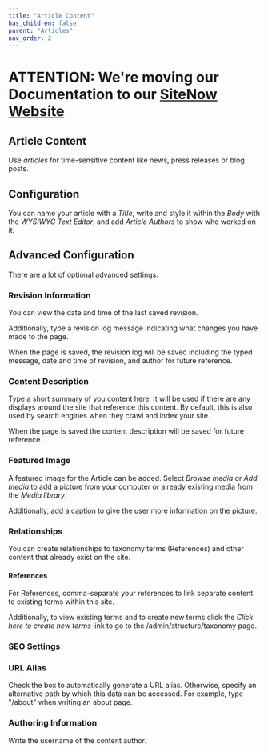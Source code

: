 ```yaml
---
title: "Article Content"
has_children: false
parent: "Articles"
nav_order: 2
---
```

# ATTENTION: We're moving our Documentation to our [SiteNow Website](https://sitenow.uiowa.edu/documentation/article-content-type)

## Article Content

Use *articles* for time-sensitive content like news, press releases or blog posts.

## Configuration

You can name your article with a *Title*, write and style it within the *Body* with the *WYSIWYG Text Editor*, and add *Article Authors* to show who worked on it.

## Advanced Configuration

There are a lot of optional advanced settings.

### Revision Information

You can view the date and time of the last saved revision.

Additionally, type a revision log message indicating what changes you have made to the page.

When the page is saved, the revision log will be saved including the typed message, date and time of revision, and author for future reference.

### Content Description

Type a short summary of you content here. It will be used if there are any displays around the site that reference this content. By default, this is also used by search engines when they crawl and index your site.

When the page is saved the content description will be saved for future reference.

### Featured Image

A featured image for the Article can be added. Select *Browse media* or *Add media* to add a picture from your computer or already existing media from the *Media library*.

Additionally, add a caption to give the user more information on the picture.

### Relationships

You can create relationships to taxonomy terms (References) and other content that already exist on the site.

#### References

For References, comma-separate your references to link separate content to existing terms within this site.

Additionally, to view existing terms and to create new terms click the *Click here to create new terms* link to go to the /admin/structure/taxonomy page.

### SEO Settings

### URL Alias

Check the box to automatically generate a URL alias. Otherwise, specify an alternative path by which this data can be accessed. For example, type "/about" when writing an about page.

### Authoring Information

Write the username of the content author.